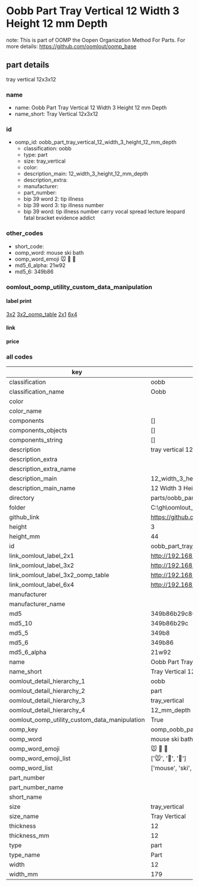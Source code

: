 # Oobb Part Tray Vertical 12 Width 3 Height 12 mm Depth  

note: This is part of OOMP the Oopen Organization Method For Parts. For more details: https://github.com/oomlout/oomp_base

##  part details
  



tray vertical 12x3x12



### name
* name: Oobb Part Tray Vertical 12 Width 3 Height 12 mm Depth
* name_short: Tray Vertical 12x3x12 
### id
* oomp_id: oobb_part_tray_vertical_12_width_3_height_12_mm_depth
  * classification: oobb
  * type: part
  * size: tray_vertical
  * color: 
  * description_main: 12_width_3_height_12_mm_depth
  * description_extra: 
  * manufacturer: 
  * part_number: 
  * bip 39 word 2: tip illness
  * bip 39 word 3: tip illness number
  * bip 39 word: tip illness number carry vocal spread lecture leopard fatal bracket evidence addict

### other_codes
* short_code: 
* oomp_word: mouse ski bath
* oomp_word_emoji :mouse: :ski: :bath:
* md5_6_alpha: 21w92
* md5_6: 349b86






### oomlout_oomp_utility_custom_data_manipulation
#### label print
[3x2](http://192.168.1.245:1112/?label=oomp%2021w92)
[3x2_oomp_table](http://192.168.1.108:1112/?label=oomp%2021w92)
[2x1](http://192.168.1.242:1112/?label=oomp%2021w92)
[6x4](http://192.168.1.55:1112/?label=oomp%2021w92)    

#### link

                              

#### price







### all codes 
| key | value |  
| --- | --- |  
| classification | oobb |  
| classification_name | Oobb |  
| color |  |  
| color_name |  |  
| components | [] |  
| components_objects | [] |  
| components_string | [] |  
| description | tray vertical 12x3x12 |  
| description_extra |  |  
| description_extra_name |  |  
| description_main | 12_width_3_height_12_mm_depth |  
| description_main_name | 12 Width 3 Height 12 mm Depth |  
| directory | parts/oobb_part_tray_vertical_12_width_3_height_12_mm_depth |  
| folder | C:\gh\oomlout_oobb_version_4_generated_parts\parts\oobb_part_tray_vertical_12_width_3_height_12_mm_depth |  
| github_link | https://github.com/oomlout/oomlout_oomp_part_src/tree/main/parts/oobb_part_tray_vertical_12_width_3_height_12_mm_depth |  
| height | 3 |  
| height_mm | 44 |  
| id | oobb_part_tray_vertical_12_width_3_height_12_mm_depth |  
| link_oomlout_label_2x1 | http://192.168.1.242:1112/?label=oomp%2021w92 |  
| link_oomlout_label_3x2 | http://192.168.1.245:1112/?label=oomp%2021w92 |  
| link_oomlout_label_3x2_oomp_table | http://192.168.1.108:1112/?label=oomp%2021w92 |  
| link_oomlout_label_6x4 | http://192.168.1.55:1112/?label=oomp%2021w92 |  
| manufacturer |  |  
| manufacturer_name |  |  
| md5 | 349b86b29c804fe34c7aa22f2edc4f14 |  
| md5_10 | 349b86b29c |  
| md5_5 | 349b8 |  
| md5_6 | 349b86 |  
| md5_6_alpha | 21w92 |  
| name | Oobb Part Tray Vertical 12 Width 3 Height 12 mm Depth |  
| name_short | Tray Vertical 12x3x12  |  
| oomlout_detail_hierarchy_1 | oobb |  
| oomlout_detail_hierarchy_2 | part |  
| oomlout_detail_hierarchy_3 | tray_vertical |  
| oomlout_detail_hierarchy_4 | 12_mm_depth |  
| oomlout_oomp_utility_custom_data_manipulation | True |  
| oomp_key | oomp_oobb_part_tray_vertical_12_width_3_height_12_mm_depth |  
| oomp_word | mouse ski bath |  
| oomp_word_emoji | :mouse: :ski: :bath: |  
| oomp_word_emoji_list | [':mouse:', ':ski:', ':bath:'] |  
| oomp_word_list | ['mouse', 'ski', 'bath'] |  
| part_number |  |  
| part_number_name |  |  
| short_name |  |  
| size | tray_vertical |  
| size_name | Tray Vertical |  
| thickness | 12 |  
| thickness_mm | 12 |  
| type | part |  
| type_name | Part |  
| width | 12 |  
| width_mm | 179 |  
